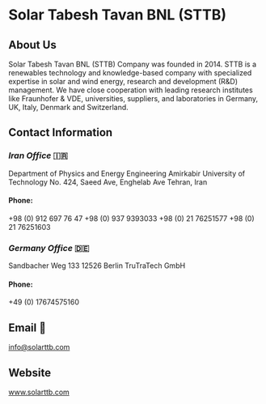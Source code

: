# Solar Tabesh Tavan BNL (STTB) 

## About Us

Solar Tabesh Tavan BNL (STTB) Company was founded in 2014. STTB is a renewables technology and knowledge-based company with specialized expertise in solar and wind energy, research and development (R&D) management.
We have close cooperation with leading research institutes like Fraunhofer & VDE, universities, suppliers, and laboratories in Germany, UK, Italy, Denmark and Switzerland.

## Contact Information

### *Iran Office* 🇮🇷

Department of Physics and Energy Engineering
Amirkabir University of Technology
No. 424, Saeed Ave, Enghelab Ave
Tehran, Iran

#### Phone:
+98 (0) 912 697 76 47
+98 (0) 937 9393033
+98 (0) 21 76251577
+98 (0) 21 76251603

### *Germany Office* 🇩🇪

Sandbacher Weg 133
12526 Berlin
TruTraTech GmbH

#### Phone:
+49 (0) 17674575160

## Email 📧
info@solarttb.com
## Website 
www.solarttb.com
